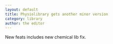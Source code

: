 ```yaml
---
layout: default
title: Physiolibrary gets another minor version
category: library
author: the editor
---
```


New feats includes new chemical lib fix.